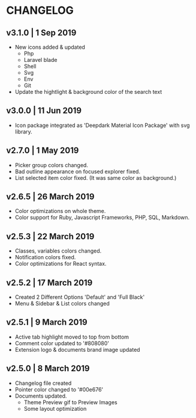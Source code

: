 # CHANGELOG

## v3.1.0 | 1 Sep 2019

- New icons added & updated
    - Php
    - Laravel blade
    - Shell
    - Svg
    - Env
    - Git
- Update the hightlight & background color of the search text

## v3.0.0 | 11 Jun 2019

- Icon package integrated as 'Deepdark Material Icon Package' with svg library.

## v2.7.0 | 1 May 2019

- Picker group colors changed.
- Bad outline appearance on focused explorer fixed.
- List selected item color fixed. (It was same color as background.)

## v2.6.5 | 26 March 2019

- Color optimizations on whole theme.
- Color support for Ruby, Javascript Frameworks, PHP, SQL, Markdown.

## v2.5.3 | 22 March 2019

- Classes, variables colors changed.
- Notification colors fixed.
- Color optimizations for React syntax.

## v2.5.2 | 17 March 2019

- Created 2 Different Options 'Default' and 'Full Black'
- Menu & Sidebar & List colors changed

## v2.5.1 | 9 March 2019

- Active tab highlight moved to top from bottom
- Comment color updated to '#808080'
- Extension logo & documents brand image updated

## v2.5.0 | 8 March 2019

- Changelog file created
- Pointer color changed to '#00e676'
- Documents updated.
  - Theme Preview gif to Preview Images
  - Some layout optimization
